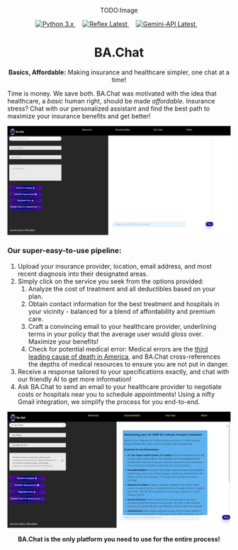 <p align="center">TODO:Image</p>
<p align="center">
  <a href="https://www.python.org/downloads/">
    <img src="https://img.shields.io/badge/Python-3.x-blue.svg" alt="Python 3.x">
  </a>  
  &nbsp;&nbsp;&nbsp;  
    <a href="https://reflex.dev/">
    <img src="https://img.shields.io/badge/Reflex-Latest-orange.svg" alt="Reflex Latest">
  </a> 
  &nbsp;&nbsp;&nbsp;
  
  <a href="https://deepmind.google/technologies/gemini/#introduction">
    <img src="https://img.shields.io/badge/Gemini--API-v1.5-brightgreen.svg" alt="Gemini-API Latest">
  </a>
  &nbsp;&nbsp;&nbsp;
</p>

<h1 align="center">BA.Chat</h1>

<p align="center"><strong>Basics, Affordable:</strong> Making insurance and healthcare simpler, one chat at a time!</p>

Time is money. We save both. BA.Chat was motivated with the idea that healthcare, a _basic_ human right, should be made _affordable_. Insurance stress? Chat with our personalized assistant and find the best path to maximize your insurance benefits and get better!

![BAChat Empty](chatapp\assets\BAChat%20empty.png)

### Our super-easy-to-use pipeline:
1. Upload your insurance provider, location, email address, and most recent diagnosis into their designated areas.
2. Simply click on the service you seek from the options provided:
   1. Analyze the cost of treatment and all deductibles based on your plan.
   2. Obtain contact information for the best treatment and hospitals in your vicinity - balanced for a blend of affordability and premium care.
   3. Craft a convincing email to your healthcare provider, underlining terms in your policy that the average user would gloss over. Maximize your benefits!
   4. Check for potential medical error: Medical errors are the [third leading cause of death in America](https://wilsonlaw.com/fatal-medical-errors/), and BA.Chat cross-references the depths of medical resources to ensure you are not put in danger.
3. Receive a response tailored to your specifications exactly, and chat with our friendly AI to get more information!
4. Ask BA.Chat to send an email to your healthcare provider to negotiate costs or hospitals near you to schedule appointments! Using a nifty Gmail integration, we simplify the process for you end-to-end. 

![BAChat](chatapp\assets\BAChat%20Text.png)

<p align="center"><strong>BA.Chat is the only platform you need to use for the entire process!</strong></p>
